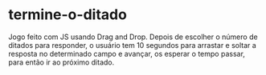 # termine-o-ditado
 Jogo feito com JS usando Drag and Drop.
 Depois de escolher o número de ditados para responder, o usuário tem 10 segundos para arrastar e soltar a resposta no determinado campo e avançar, os esperar o tempo passar, para então ir ao próximo ditado.
